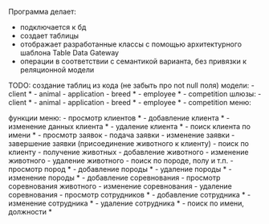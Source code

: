Программа делает:
- подключается к бд
- создает таблицы
- отображает разработанные классы с помощью архитектурного шаблона Table Data Gateway
- операции в соответствии с семантикой варианта, без привязки к реляционной модели

TODO:
  создание таблиц из кода (не забыть про not null поля)
  модели:
    - client *
    - animal
    - application
    - breed *
    - employee *
    - competition
  шлюзы:
    - client *
    - animal
    - application
    - breed *
    - employee *
    - competition
  меню:

  функции меню:
    - просмотр клиентов *
    - добавление клиента *
    - изменение данных клиента *
    - удаление клиента *
    - поиск клиента по имени *
    - просмотр заявок
    - подача заявки
    - изменение заявки
    - завершение заявки (присоединение животного к клиенту)
    - поиск по клиенту
    - получение животных
    - добавление животного
    - изменение животного
    - удаление животного
    - поиск по породе, полу и т.п.
    - просмотр пород *
    - добавление породы *
    - удаление породы *
    - изменение породы *
    - добавление соревнования
    - просмотр соревнования животного
    - изменение соревнования
    - удаление соревнования
    - просмотр сотрудников *
    - добавление сотрудника *
    - изменение сотрудника *
    - удаление сотрудника *
    - поиск по имени, должности *
